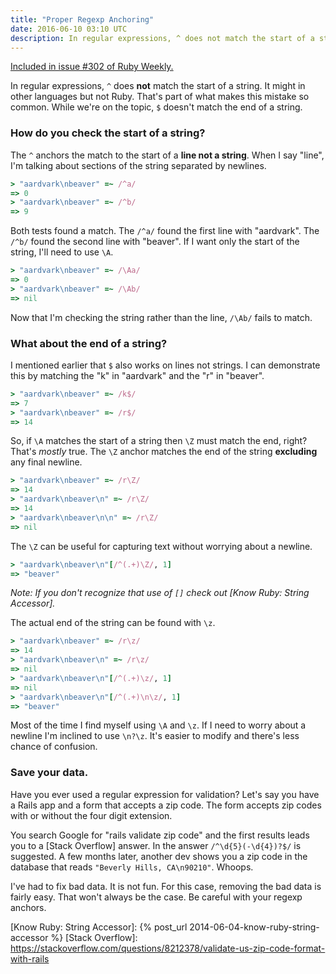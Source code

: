 ```yaml
---
title: "Proper Regexp Anchoring"
date: 2016-06-10 03:10 UTC
description: In regular expressions, ^ does not match the start of a string. It might in other languages but not Ruby. That’s part of what makes this mistake so common. While we’re on the topic, $ doesn’t match...
---
```


<div class="panel callout">
  <a href="http://rubyweekly.com/issues/302">Included in issue #302 of Ruby Weekly.</a>
</div>

In regular expressions, `^` does **not** match the start of a string.
It might in other languages but not Ruby.
That's part of what makes this mistake so common.
While we're on the topic, `$` doesn't match the end of a string.

<!--more-->

### How do you check the start of a string?

The `^` anchors the match to the start of a **line not a string**.
When I say "line", I'm talking about sections of the string separated by newlines.

```ruby
> "aardvark\nbeaver" =~ /^a/
=> 0
> "aardvark\nbeaver" =~ /^b/
=> 9
```

Both tests found a match.
The `/^a/` found the first line with "aardvark".
The `/^b/` found the second line with "beaver".
If I want only the start of the string, I'll need to use `\A`.

```ruby
> "aardvark\nbeaver" =~ /\Aa/
=> 0
> "aardvark\nbeaver" =~ /\Ab/
=> nil
```

Now that I'm checking the string rather than the line, `/\Ab/` fails to match.

### What about the end of a string?

I mentioned earlier that `$` also works on lines not strings.
I can demonstrate this by matching the "k" in "aardvark" and the "r" in "beaver".

```ruby
> "aardvark\nbeaver" =~ /k$/
=> 7
> "aardvark\nbeaver" =~ /r$/
=> 14
```

So, if `\A` matches the start of a string then `\Z` must match the end, right?
That's *mostly* true.
The `\Z` anchor matches the end of the string **excluding** any final newline.

```ruby
> "aardvark\nbeaver" =~ /r\Z/
=> 14
> "aardvark\nbeaver\n" =~ /r\Z/
=> 14
> "aardvark\nbeaver\n\n" =~ /r\Z/
=> nil
```

The `\Z` can be useful for capturing text without worrying about a newline.

```ruby
> "aardvark\nbeaver\n"[/^(.+)\Z/, 1]
=> "beaver"
```

*Note: If you don't recognize that use of `[]` check out [Know Ruby: String Accessor].*

The actual end of the string can be found with `\z`.

```ruby
> "aardvark\nbeaver" =~ /r\z/
=> 14
> "aardvark\nbeaver\n" =~ /r\z/
=> nil
> "aardvark\nbeaver\n"[/^(.+)\z/, 1]
=> nil
> "aardvark\nbeaver\n"[/^(.+)\n\z/, 1]
=> "beaver"
```

Most of the time I find myself using `\A` and `\z`.
If I need to worry about a newline I'm inclined to use `\n?\z`.
It's easier to modify and there's less chance of confusion.

### Save your data.

Have you ever used a regular expression for validation?
Let's say you have a Rails app and a form that accepts a zip code.
The form accepts zip codes with or without the four digit extension.

You search Google for "rails validate zip code" and the first results leads you to a [Stack Overflow] answer.
In the answer `/^\d{5}(-\d{4})?$/` is suggested.
A few months later, another dev shows you a zip code in the database that reads `"Beverly Hills, CA\n90210"`.
Whoops.

I've had to fix bad data.
It is not fun.
For this case, removing the bad data is fairly easy.
That won't always be the case.
Be careful with your regexp anchors.

[Know Ruby: String Accessor]: {% post_url 2014-06-04-know-ruby-string-accessor %}
[Stack Overflow]: https://stackoverflow.com/questions/8212378/validate-us-zip-code-format-with-rails
